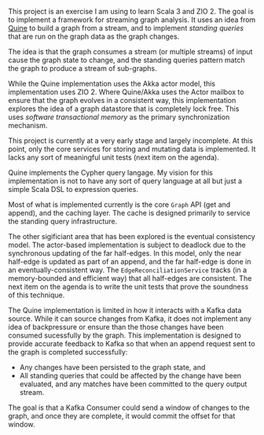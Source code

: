 This project is an exercise I am using to learn Scala 3 and ZIO 2.
The goal is to implement a framework for streaming graph analysis.
It uses an idea from [Quine](https://quine.io) to build a graph from a stream,
and to implement _standing queries_ that are run on the graph data as the graph changes.

The idea is that the graph consumes a stream (or multiple streams) of input cause the graph
state to change, and the standing queries pattern match the graph to produce a stream
of sub-graphs.

While the Quine implementation uses the Akka actor model, this implementation uses ZIO 2.
Where Quine/Akka uses the Actor mailbox to ensure that the graph evolves in a consistent way,
this implementation explores the idea of a graph datastore that is completely lock free.
This uses _software transactional memory_ as the primary synchronization mechanism.

This project is currently at a very early stage and largely incomplete. At this point, only
the core services for storing and mutating data is implemented. It lacks any sort of meaningful
unit tests (next item on the agenda).

Quine implements the Cypher query langage. My vision for this implementation is not to have
any sort of query language at all but just a simple Scala DSL to expression queries.

Most of what is implemented currently is the core `Graph` API (get and append), and the
caching layer. The cache is designed primarily to service the standing query infrastructure.

The other sigificiant area that has been explored is the eventual consistency model.
The actor-based implementation is subject to deadlock due to the synchronous updating of
the far half-edges. In this model, only the near half-edge is updated as part of an append,
and the far half-edge is done in an eventually-consistent way. The `EdgeReconciliationService`
tracks (in a memory-bounded and efficient way) that all half-edges are consistent.
The next item on the agenda is to write the unit tests that prove the soundness of this technique.

The Quine implementation is limited in how it interacts with a Kafka data source.
While it can source changes from Kafka, it does not implement any idea of backpressure or
ensure than the those changes have been consumed sucessfully by the graph.
This implementation is designed to provide accurate feedback to Kafka so that when an append
request sent to the graph is completed successfully:
* Any changes have been persisted to the graph state, and
* All standing queries that could be affected by the change have been evaluated, and any matches have been committed to the query output stream.

The goal is that a Kafka Consumer could send a window of changes to the graph, and once they are complete, it would commit the offset for that window.